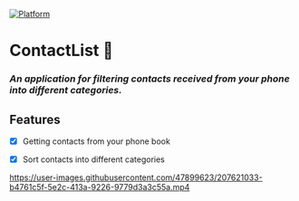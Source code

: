 [![Platform](https://img.shields.io/cocoapods/p/LFAlertController.svg?style=flat)](http://cocoapods.org/pods/LFAlertController)
# ContactList 📲


### *An application for filtering contacts received from your phone into different categories.*


## Features

- [x] Getting contacts from your phone book
- [x] Sort contacts into different categories


https://user-images.githubusercontent.com/47899623/207621033-b4761c5f-5e2c-413a-9226-9779d3a3c55a.mp4

